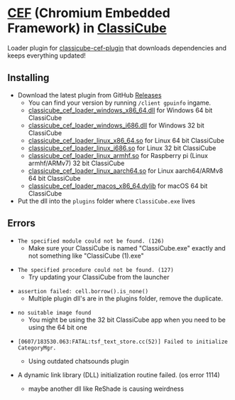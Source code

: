 # [CEF](https://bitbucket.org/chromiumembedded/cef) (Chromium Embedded Framework) in [ClassiCube](https://www.classicube.net/)

Loader plugin for [classicube-cef-plugin](https://github.com/SpiralP/classicube-cef-plugin) that downloads dependencies and keeps everything updated!

## Installing

- Download the latest plugin from GitHub [Releases](https://github.com/SpiralP/classicube-cef-loader-plugin/releases/latest)
  - You can find your version by running `/client gpuinfo` ingame.
  - [classicube_cef_loader_windows_x86_64.dll](https://github.com/SpiralP/classicube-cef-loader-plugin/releases/latest/download/classicube_cef_loader_windows_x86_64.dll) for Windows 64 bit ClassiCube
  - [classicube_cef_loader_windows_i686.dll](https://github.com/SpiralP/classicube-cef-loader-plugin/releases/latest/download/classicube_cef_loader_windows_i686.dll) for Windows 32 bit ClassiCube
  - [classicube_cef_loader_linux_x86_64.so](https://github.com/SpiralP/classicube-cef-loader-plugin/releases/latest/download/classicube_cef_loader_linux_x86_64.so) for Linux 64 bit ClassiCube
  - [classicube_cef_loader_linux_i686.so](https://github.com/SpiralP/classicube-cef-loader-plugin/releases/latest/download/classicube_cef_loader_linux_i686.so) for Linux 32 bit ClassiCube
  - [classicube_cef_loader_linux_armhf.so](https://github.com/SpiralP/classicube-cef-loader-plugin/releases/latest/download/classicube_cef_loader_linux_armhf.so) for Raspberry pi (Linux armhf/ARMv7) 32 bit ClassiCube
  - [classicube_cef_loader_linux_aarch64.so](https://github.com/SpiralP/classicube-cef-loader-plugin/releases/latest/download/classicube_cef_loader_linux_aarch64.so) for Linux aarch64/ARMv8 64 bit ClassiCube
  - [classicube_cef_loader_macos_x86_64.dylib](https://github.com/SpiralP/classicube-cef-loader-plugin/releases/latest/download/classicube_cef_loader_macos_x86_64.dylib) for macOS 64 bit ClassiCube
- Put the dll into the `plugins` folder where `ClassiCube.exe` lives

## Errors

- `The specified module could not be found. (126)`
  - Make sure your ClassiCube is named "ClassiCube.exe" exactly and not something like "ClassiCube (1).exe"

* `The specified procedure could not be found. (127)`
  - Try updating your ClassiCube from the launcher

- `assertion failed: cell.borrow().is_none()`
  - Multiple plugin dll's are in the plugins folder, remove the duplicate.

* `no suitable image found`
  - You might be using the 32 bit ClassiCube app when you need to be using the 64 bit one

- `[0607/183530.063:FATAL:tsf_text_store.cc(52)] Failed to initialize CategoryMgr.`
  - Using outdated chatsounds plugin

- A dynamic link library (DLL) initialization routine failed. (os error 1114)
  - maybe another dll like ReShade is causing weirdness
